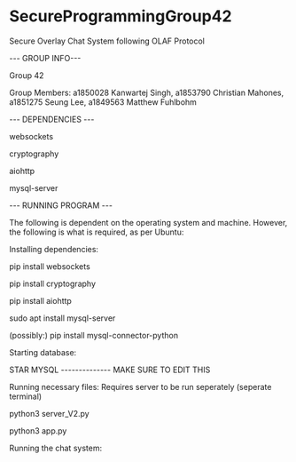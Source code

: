 # SecureProgrammingGroup42
Secure Overlay Chat System following OLAF Protocol

--- GROUP INFO--- 

Group 42

Group Members: a1850028 Kanwartej Singh, a1853790 Christian Mahones, a1851275 Seung Lee, a1849563 Matthew Fuhlbohm

--- DEPENDENCIES --- 

websockets

cryptography

aiohttp

mysql-server

--- RUNNING PROGRAM --- 

The following is dependent on the operating system and machine. However, the following is what is required, as per Ubuntu:

Installing dependencies:


pip install websockets

pip install cryptography

pip install aiohttp

sudo apt install mysql-server

(possibly:) pip install mysql-connector-python


Starting database:

STAR MYSQL -------------- MAKE SURE TO EDIT THIS


Running necessary files: Requires server to be run seperately (seperate terminal)


python3 server_V2.py

python3 app.py

Running the chat system:


